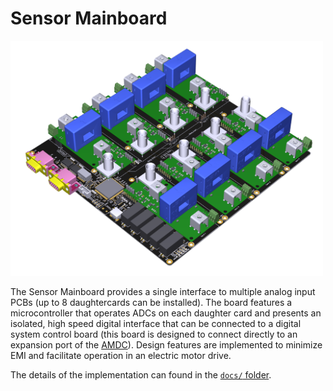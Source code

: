 # Sensor Mainboard

<img src="docs/Images/Motherboard.png" width="500" />

The Sensor Mainboard provides a single interface to multiple analog input PCBs (up to 8 daughtercards can be installed). The board features a microcontroller that operates ADCs on each daughter card and presents an isolated, high speed digital interface that can be connected to a digital system control board (this board is designed to connect directly to an expansion port of the [AMDC](https://github.com/severson-group/amdc-hardware)). Design features are implemented to minimize EMI and facilitate operation in an electric motor drive.

The details of the implementation can found in the [`docs/` folder](https://github.com/Severson-Group/SensorCard/blob/Motherboard_REVC/Motherboard/docs/README.md).
